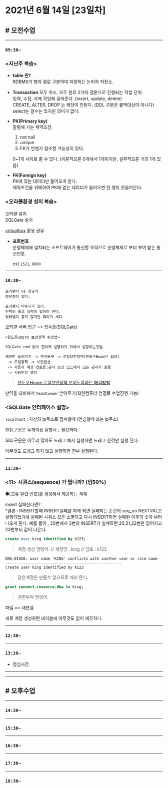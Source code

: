 # 2021년 6월 14일 [23일차]

## # 오전수업
----
### `09:30~`

### <지난주 복습>    

- **table 란?**    
  RDBMS가 행과 열로 구분하여 저장하는 논리적 저장소.  

- **Transaction**
  모두 취소, 모두 완료 2가지 결론으로 진행되는 작업 단위.    
  입력, 수정, 삭제 작업에 걸어준다. (insert, update, delete)  
  CREATE, ALTER, DROP 는 해당이 안된다. (DDL 구문은 롤백대상이 아니다)  
  select는 걸수는 있지만 의미가 없다.  

- **PK(Primary key)**  
  칼럼에 거는 제약조건.   

    1. not null  
    2. unique  
    3. FK가 언젠가 참조할 가능성이 있다.  

  0~1개 사이로 줄 수 있다. (이론적으론 0개에서 1개이지만, 실무적으론 거의 1개 있음)  

- **FK(Foreign key)**  
  PK에 있는 데이터만 들어오게 한다.  
  제약조건을 위배하여 PK에 없는 데이터가 들어오면 한 행이 못들어온다.  


### <오라클환경 설치 복습>

오라클 설치  
SQLGate 설치  

[virtualbox](https://www.virtualbox.org/) 활용 권유.  


- **포트번호**  
  운영체제에 설치되는 소프트웨어가 통신할 목적으로 운영체제로 부터 부여 받는 통신번호.

  ex) `1521`, `8080`

----
### `10:30~`

```
프리랜서 vs 정규직    
장단점이 있다.  

프리랜서 비수기가 있다.  
인맥이 좋고 실력이 있어야 한다.  
워라벨이 좋지 않지만 페이가 세다.  
```

오라클 서버 접근 => 접속툴(SQLGate)

```
<윈도우10pro 보안정책 수정법>

SQLGate cmd 없이 편하게 실행하기 위해서 설정하는것임.

제어판 들어가기 -> 관리도구 -> 로컬보안정책(윈도우Home은 없음)  
 -> 로컬정책 -> 보안옵션  
 -> 사용자 계정 컨트롤:관리 승인 모드에서 모든 관리자 실행   
 -> 사용안함 설정  
```
> [윈도우Home 로컬보안정책 보이도록하는 해결방법](https://github.com/SungWoo0315/study-repository/blob/main/image-save/%EC%9C%88%EB%8F%84%EC%9A%B010%20HOME%20%EC%97%90%EC%84%9C%20%EA%B4%80%EB%A6%AC%EC%9E%90%20%EB%AA%A8%EB%93%9C%20%EC%8B%A4%ED%96%89%20%EB%81%84%EB%8A%94%20%EB%B2%95.txt)

만약을 대비해서 `TeamViewer` 받아두기(학원컴퓨터 연결로 수업진행 가능)

### <SQLGate 인터페이스 설명>

`localhost` : 자신의 ip주소로 접속할때 (연습할때 쓰는 ip주소)

SQL구문은 두개이상 실행시 `;` 필요하다.  

SQL구문은 아무리 많아도 드래그 해서 실행하면 드래그 한것만 실행 된다.  

아무것도 드래그 하지 않고 실행하면 전부 실행된다.  

----
### `11:30~`

### <11> 시퀀스(sequence) 가 뭡니까?	(입50%)

●[고유 일련 번호]를 생성해서 제공하는 객체  

insert 실패한다면?  
*결론 : INSERT할때 INSERT실패를 하게 되면 실패되는 순간의
  seq_no.NEXTVAL은 실행되었기에 실패된 시쿼스 값은 소멸되고
  다시 INSERT하면 실패된 이후의 숫자 부터 나오게 된다.
  예를 들어 , 20번에서 3번의 INSERT가 실패하면 20,21,22번은 없어지고
  23번부터 값이 나온다.

```SQL   
create user king identified by k123;
```
> 계정 생성 명령어. // 계정명 : king // 암호 : k123

```
ORA-01920: user name 'KING' conflicts with another user or role name
----------------------------------------------------
create user king identified by k123
```
> 같은계정은 만들수 없으므로 에러 뜬다.  

```SQL  
grant connect,resource,dba to king;
```
> 권한부여 명령어.  

파일 => 새연결  

새로 계정 생성하면 테이블에 아무것도 없이 깨끗하다.


----
### `12:30~`








----
### `13:20~`

  - 점심시간.

---
---

## # 오후수업






---
### `14:30~`








---
### `15:30~`









----
### `16:30~`








----
### `17:30~`








----
### `18:30~`
